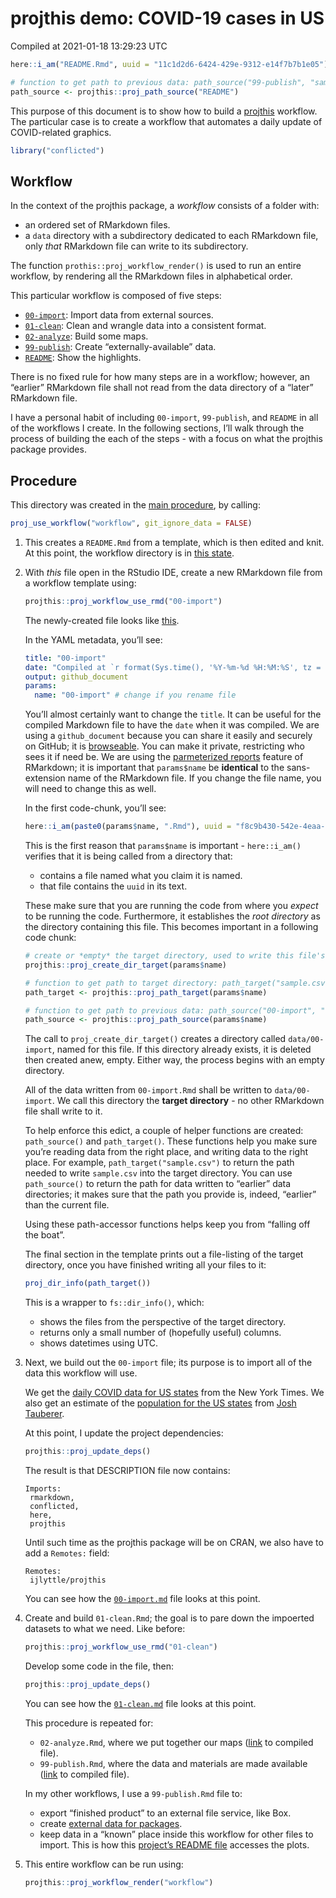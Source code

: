 projthis demo: COVID-19 cases in US
================
Compiled at 2021-01-18 13:29:23 UTC

``` r
here::i_am("README.Rmd", uuid = "11c1d2d6-6424-429e-9312-e14f7b7b1e05")

# function to get path to previous data: path_source("99-publish", "sample.csv")
path_source <- projthis::proj_path_source("README")
```

This purpose of this document is to show how to build a
[projthis](https://ijlyttle.github.io/projthis/) workflow. The
particular case is to create a workflow that automates a daily update of
COVID-related graphics.

``` r
library("conflicted")
```

## Workflow

In the context of the projthis package, a *workflow* consists of a
folder with:

  - an ordered set of RMarkdown files.
  - a `data` directory with a subdirectory dedicated to each RMarkdown
    file, only *that* RMarkdown file can write to its subdirectory.

The function `prothis::proj_workflow_render()` is used to run an entire
workflow, by rendering all the RMarkdown files in alphabetical order.

This particular workflow is composed of five steps:

  - [`00-import`](00-import.md): Import data from external sources.
  - [`01-clean`](01-clean.md): Clean and wrangle data into a consistent
    format.
  - [`02-analyze`](02-analyze.md): Build some maps.
  - [`99-publish`](99-publish.md): Create “externally-available” data.
  - [`README`](README.md): Show the highlights.

There is no fixed rule for how many steps are in a workflow; however, an
“earlier” RMarkdown file shall not read from the data directory of a
“later” RMarkdown file.

I have a personal habit of including `00-import`, `99-publish`, and
`README` in all of the workflows I create. In the following sections,
I’ll walk through the process of building the each of the steps - with
a focus on what the projthis package provides.

## Procedure

This directory was created in the [main procedure](../README.md), by
calling:

``` r
proj_use_workflow("workflow", git_ignore_data = FALSE)
```

1.  This creates a `README.Rmd` from a template, which is then edited
    and knit. At this point, the workflow directory is in [this
    state](https://github.com/ijlyttle/covidStates/tree/create-workflow/workflow).

2.  With *this* file open in the RStudio IDE, create a new RMarkdown
    file from a workflow template using:
    
    ``` r
    projthis::proj_workflow_use_rmd("00-import")
    ```
    
    The newly-created file looks like
    [this](https://github.com/ijlyttle/covidStates/blob/5acbfc5bc1c898c1210455f2c921732e100069a7/workflow/00-import.Rmd).
    
    In the YAML metadata, you’ll see:
    
    ``` yaml
    title: "00-import"
    date: "Compiled at `r format(Sys.time(), '%Y-%m-%d %H:%M:%S', tz = 'UTC')` UTC"
    output: github_document
    params:
      name: "00-import" # change if you rename file
    ```
    
    You’ll almost certainly want to change the `title`. It can be useful
    for the compiled Markdown file to have the `date` when it was
    compiled. We are using a `github_document` because you can share it
    easily and securely on GitHub; it is
    [browseable](https://happygitwithr.com/workflows-browsability.html).
    You can make it private, restricting who sees it if need be. We are
    using the [parmeterized
    reports](https://bookdown.org/yihui/rmarkdown/parameterized-reports.html)
    feature of RMarkdown; it is important that `params$name` be
    **identical** to the sans-extension name of the RMarkdown file. If
    you change the file name, you will need to change this as well.
    
    In the first code-chunk, you’ll see:
    
    ``` r
    here::i_am(paste0(params$name, ".Rmd"), uuid = "f8c9b430-542e-4eaa-b315-bad86866aa06")
    ```
    
    This is the first reason that `params$name` is important -
    `here::i_am()` verifies that it is being called from a directory
    that:
    
      - contains a file named what you claim it is named.
      - that file contains the `uuid` in its text.
    
    These make sure that you are running the code from where you
    *expect* to be running the code. Furthermore, it establishes the
    *root directory* as the directory containing this file. This becomes
    important in a following code chunk:
    
    ``` r
    # create or *empty* the target directory, used to write this file's data: 
    projthis::proj_create_dir_target(params$name)
    
    # function to get path to target directory: path_target("sample.csv")
    path_target <- projthis::proj_path_target(params$name)
    
    # function to get path to previous data: path_source("00-import", "sample.csv")
    path_source <- projthis::proj_path_source(params$name)
    ```
    
    The call to `proj_create_dir_target()` creates a directory called
    `data/00-import`, named for this file. If this directory already
    exists, it is deleted then created anew, empty. Either way, the
    process begins with an empty directory.
    
    All of the data written from `00-import.Rmd` shall be written to
    `data/00-import`. We call this directory the **target directory** -
    no other RMarkdown file shall write to it.
    
    To help enforce this edict, a couple of helper functions are
    created: `path_source()` and `path_target()`. These functions help
    you make sure you’re reading data from the right place, and writing
    data to the right place. For example, `path_target("sample.csv")` to
    return the path needed to write `sample.csv` into the target
    directory. You can use `path_source()` to return the path for data
    written to “earlier” data directories; it makes sure that the path
    you provide is, indeed, “earlier” than the current file.
    
    Using these path-accessor functions helps keep you from “falling off
    the boat”.
    
    The final section in the template prints out a file-listing of the
    target directory, once you have finished writing all your files to
    it:
    
    ``` r
    proj_dir_info(path_target())
    ```
    
    This is a wrapper to `fs::dir_info()`, which:
    
      - shows the files from the perspective of the target directory.
      - returns only a small number of (hopefully useful) columns.
      - shows datetimes using UTC.

3.  Next, we build out the `00-import` file; its purpose is to import
    all of the data this workflow will use.
    
    We get the [daily COVID data for US
    states](https://github.com/nytimes/covid-19-data/blob/master/us-states.csv)
    from the New York Times. We also get an estimate of the [population
    for the US
    states](https://github.com/JoshData/historical-state-population-csv/blob/primary/historical_state_population_by_year.csv)
    from [Josh Tauberer](https://github.com/JoshData).
    
    At this point, I update the project dependencies:
    
    ``` r
    projthis::proj_update_deps()
    ```
    
    The result is that DESCRIPTION file now contains:
    
        Imports: 
         rmarkdown,
         conflicted,
         here,
         projthis
    
    Until such time as the projthis package will be on CRAN, we also
    have to add a `Remotes:` field:
    
        Remotes:
         ijlyttle/projthis
    
    You can see how the
    [`00-import.md`](https://github.com/ijlyttle/covidStates/blob/workflow-import/workflow/00-import.md)
    file looks at this point.

4.  Create and build `01-clean.Rmd`; the goal is to pare down the
    impoerted datasets to what we need. Like before:
    
    ``` r
    projthis::proj_workflow_use_rmd("01-clean")
    ```
    
    Develop some code in the file, then:
    
    ``` r
    projthis::proj_update_deps()
    ```
    
    You can see how the
    [`01-clean.md`](https://github.com/ijlyttle/covidStates/blob/workflow-clean/workflow/01-clean.md)
    file looks at this point.
    
    This procedure is repeated for:
    
      - `02-analyze.Rmd`, where we put together our maps
        ([link](https://github.com/ijlyttle/covidStates/blob/workflow-analyze/workflow/02-analyze.md)
        to compiled file).
      - `99-publish.Rmd`, where the data and materials are made
        available
        ([link](https://github.com/ijlyttle/covidStates/blob/workflow-publish/workflow/99-publish.md)
        to compiled file).
    
    In my other workflows, I use a `99-publish.Rmd` file to:
    
      - export “finished product” to an external file service, like Box.
      - create [external data for
        packages](https://r-pkgs.org/data.html).
      - keep data in a “known” place inside this workflow for other
        files to import. This is how this [project’s README
        file](https://raw.githubusercontent.com/ijlyttle/covidStates/master/README.md)
        accesses the plots.

5.  This entire workflow can be run using:
    
    ``` r
    projthis::proj_workflow_render("workflow")
    ```

